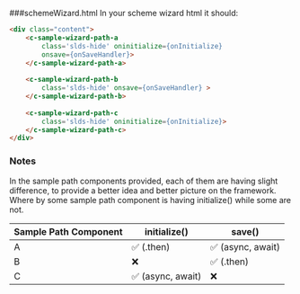 ###schemeWizard.html
In your scheme wizard html it should:
```html
<div class="content">
    <c-sample-wizard-path-a 
        class='slds-hide' oninitialize={onInitialize} 
        onsave={onSaveHandler}>
    </c-sample-wizard-path-a>
    
    <c-sample-wizard-path-b 
        class='slds-hide' onsave={onSaveHandler} >
    </c-sample-wizard-path-b>
    
    <c-sample-wizard-path-c 
        class='slds-hide' oninitialize={onInitialize}>
    </c-sample-wizard-path-c>
</div>
```

### Notes
In the sample path components provided, each of them are having slight difference, to provide a better idea and better picture on the framework. Where by some sample path component is having initialize() while some are not.

| Sample Path Component  | initialize() | save() |
| ------------ | ------------ | ------------ |
| A | ✅  (.then)| ✅  (async, await)|
| B | ❌ | ✅ (.then)|
| C | ✅  (async, await) | ❌ |
